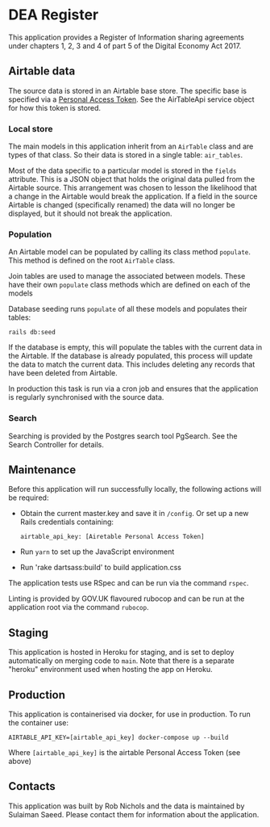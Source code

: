 # DEA Register

This application provides a Register of Information sharing agreements under chapters 1, 2, 3 and 4 of part 5 of the Digital Economy Act 2017.

## Airtable data

The source data is stored in an Airtable base store. The specific base is specified via a
[Personal Access Token](https://airtable.com/developers/web/api/authentication).
See the AirTableApi service object for how this token is stored.

### Local store

The main models in this application inherit from an `AirTable` class and are types of that class. So their data is
stored in a single table: `air_tables`.

Most of the data specific to a particular model is stored in the `fields` attribute. This is a JSON object that
holds the original data pulled from the Airtable source. This arrangement was chosen to lesson the likelihood that
a change in the Airtable would break the application. If a field in the source Airtable is changed (specifically
renamed) the data will no longer be displayed, but it should not break the application.

### Population

An Airtable model can be populated by calling its class method `populate`. This method is defined on the root `AirTable`
class.

Join tables are used to manage the associated between models. These have their own `populate` class methods which
are defined on each of the models

Database seeding runs `populate` of all these models and populates their tables:

    rails db:seed

If the database is empty, this will populate the tables with the current data in the Airtable. If the database
is already populated, this process will update the data to match the current data. This includes deleting any
records that have been deleted from Airtable.

In production this task is run via a cron job and ensures that the application is regularly synchronised with
the source data.

### Search

Searching is provided by the Postgres search tool PgSearch. See the Search Controller for details.

## Maintenance

Before this application will run successfully locally, the following actions will be required:

- Obtain the current master.key and save it in `/config`. Or set up a new Rails credentials containing:

      airtable_api_key: [Airetable Personal Access Token]

- Run `yarn` to set up the JavaScript environment
- Run 'rake dartsass:build' to build application.css

The application tests use RSpec and can be run via the command `rspec`.

Linting is provided by GOV.UK flavoured rubocop and can be run at the application root via the command `rubocop`.

## Staging

This application is hosted in Heroku for staging, and is set to deploy automatically on merging code to `main`. Note that there is a separate "heroku" environment used when hosting the app on Heroku.

## Production

This application is containerised via docker, for use in production. To run the container use:

    AIRTABLE_API_KEY=[airtable_api_key] docker-compose up --build

Where `[airtable_api_key]` is the airtable Personal Access Token (see above)

## Contacts

This application was built by Rob Nichols and the data is maintained by Sulaiman Saeed. Please contact them
for information about the application.
